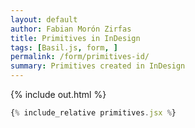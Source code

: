 ```yaml
---
layout: default
author: Fabian Morón Zirfas
title: Primitives in InDesign
tags: [Basil.js, form, ]
permalink: /form/primitives-id/
summary: Primitives created in InDesign
---
```



<!-- more -->

{% include out.html %}

```js
{% include_relative primitives.jsx %}
```


